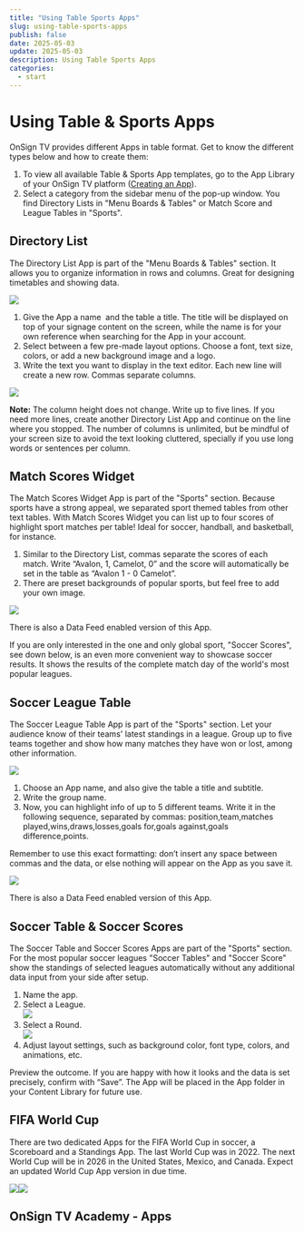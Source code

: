 ```yaml
---
title: "Using Table Sports Apps"
slug: using-table-sports-apps
publish: false
date: 2025-05-03
update: 2025-05-03
description: Using Table Sports Apps
categories:
  - start
---
```


Using Table & Sports Apps
=========================

OnSign TV provides different Apps in table format. Get to know the different types below and how to create them:

1. To view all available Table & Sports App templates, go to the App Library of your OnSign TV platform ([Creating an App](/apps/creating-an-app)).
2. Select a category from the sidebar menu of the pop-up window. You find Directory Lists in "Menu Boards & Tables" or Match Score and League Tables in "Sports".

Directory List
--------------

The Directory List App is part of the "Menu Boards & Tables" section. It allows you to organize information in rows and columns. Great for designing timetables and showing data.

![](https://static.helpjuice.com/helpjuice_production/uploads/upload/image/23821/direct/1731650506865/using-table-apps_1.png)

1. Give the App a name  and the table a title. The title will be displayed on top of your signage content on the screen, while the name is for your own reference when searching for the App in your account.
2. Select between a few pre-made layout options. Choose a font, text size, colors, or add a new background image and a logo.
3. Write the text you want to display in the text editor. Each new line will create a new row. Commas separate columns.

![](https://static.helpjuice.com/helpjuice_production/uploads/upload/image/23821/direct/1731650526622/using-table-apps_2.jpg)

**Note:** The column height does not change. Write up to five lines. If you need more lines, create another Directory List App and continue on the line where you stopped. The number of columns is unlimited, but be mindful of your screen size to avoid the text looking cluttered, specially if you use long words or sentences per column.

Match Scores Widget
-------------------

The Match Scores Widget App is part of the "Sports" section. Because sports have a strong appeal, we separated sport themed tables from other text tables. With Match Scores Widget you can list up to four scores of highlight sport matches per table! Ideal for soccer, handball, and basketball, for instance.

1. Similar to the Directory List, commas separate the scores of each match. Write “Avalon, 1, Camelot, 0” and the score will automatically be set in the table as “Avalon 1 - 0 Camelot”.
2. There are preset backgrounds of popular sports, but feel free to add your own image.

![](https://static.helpjuice.com/helpjuice_production/uploads/upload/image/23821/direct/1731650587314/using-table-apps_3.png)

There is also a Data Feed enabled version of this App.

If you are only interested in the one and only global sport, "Soccer Scores", see down below, is an even more convenient way to showcase soccer results. It shows the results of the complete match day of the world's most popular leagues.

Soccer League Table
-------------------

The Soccer League Table App is part of the "Sports" section. Let your audience know of their teams' latest standings in a league. Group up to five teams together and show how many matches they have won or lost, among other information.

![](https://static.helpjuice.com/helpjuice_production/uploads/upload/image/23821/direct/1731650620272/using-table-apps_4.png)

1. Choose an App name, and also give the table a title and subtitle.
2. Write the group name.
3. Now, you can highlight info of up to 5 different teams. Write it in the following sequence, separated by commas: position,team,matches played,wins,draws,losses,goals for,goals against,goals difference,points.

Remember to use this exact formatting: don’t insert any space between commas and the data, or else nothing will appear on the App as you save it.

![](https://static.helpjuice.com/helpjuice_production/uploads/upload/image/23821/direct/1731650657102/using-table-apps_5.png)

There is also a Data Feed enabled version of this App.

Soccer Table & Soccer Scores
----------------------------

The Soccer Table and Soccer Scores Apps are part of the "Sports" section. For the most popular soccer leagues "Soccer Tables" and "Soccer Score" show the standings of selected leagues automatically without any additional data input from your side after setup.

1. Name the app.
2. Select a League.  
   ![](https://static.helpjuice.com/helpjuice_production/uploads/upload/image/23821/direct/1731650703345/using-table-apps_6.jpg)
3. Select a Round.  
   ![](https://static.helpjuice.com/helpjuice_production/uploads/upload/image/23821/direct/1731650715445/using-table-apps_7.jpg)
4. Adjust layout settings, such as background color, font type, colors, and animations, etc.

Preview the outcome. If you are happy with how it looks and the data is set precisely, confirm with “Save”. The App will be placed in the App folder in your Content Library for future use.

FIFA World Cup
--------------

There are two dedicated Apps for the FIFA World Cup in soccer, a Scoreboard and a Standings App. The last World Cup was in 2022. The next World Cup will be in 2026 in the United States, Mexico, and Canada. Expect an updated World Cup App version in due time.

![](https://static.helpjuice.com/helpjuice_production/uploads/upload/image/23821/direct/1731650762334/using-table-apps_8.png)![](https://static.helpjuice.com/helpjuice_production/uploads/upload/image/23821/direct/1731650771899/7eeaf38b-1533-4bd9-b2df-4440daabb87c.png)

OnSign TV Academy - Apps
------------------------
